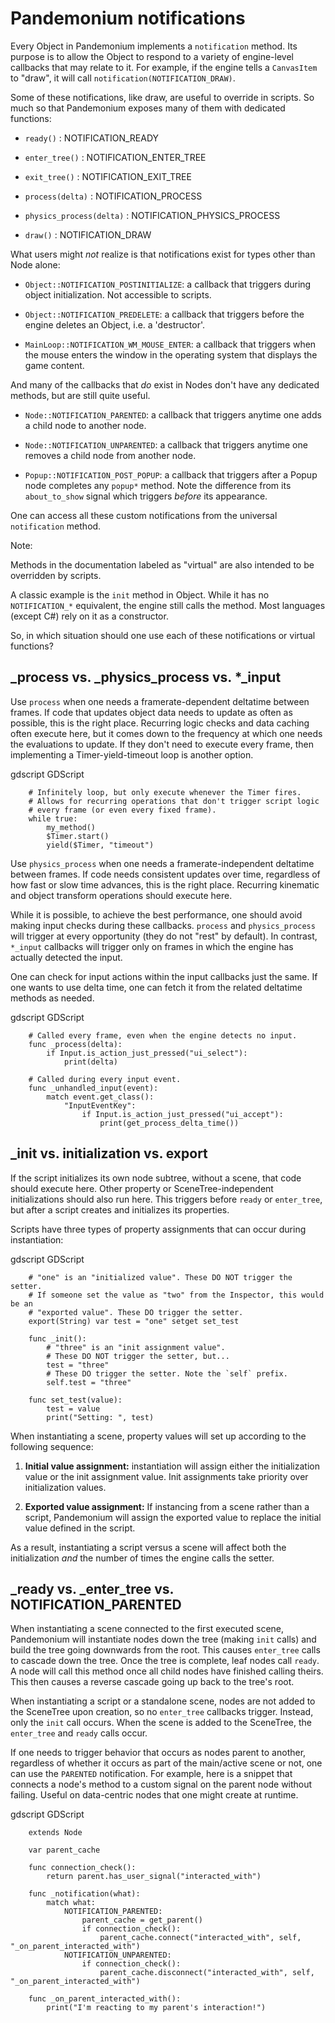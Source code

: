 

# Pandemonium notifications

Every Object in Pandemonium implements a
`notification` method. Its purpose is to
allow the Object to respond to a variety of engine-level callbacks that may
relate to it. For example, if the engine tells a
`CanvasItem` to "draw", it will call
`notification(NOTIFICATION_DRAW)`.

Some of these notifications, like draw, are useful to override in scripts. So
much so that Pandemonium exposes many of them with dedicated functions:

- `ready()` : NOTIFICATION_READY

- `enter_tree()` : NOTIFICATION_ENTER_TREE

- `exit_tree()` : NOTIFICATION_EXIT_TREE

- `process(delta)` : NOTIFICATION_PROCESS

- `physics_process(delta)` : NOTIFICATION_PHYSICS_PROCESS

- `draw()` : NOTIFICATION_DRAW

What users might *not* realize is that notifications exist for types other
than Node alone:

- `Object::NOTIFICATION_POSTINITIALIZE`:
  a callback that triggers during object initialization. Not accessible to scripts.

- `Object::NOTIFICATION_PREDELETE`:
  a callback that triggers before the engine deletes an Object, i.e. a
  'destructor'.

- `MainLoop::NOTIFICATION_WM_MOUSE_ENTER`:
  a callback that triggers when the mouse enters the window in the operating
  system that displays the game content.

And many of the callbacks that *do* exist in Nodes don't have any dedicated
methods, but are still quite useful.

- `Node::NOTIFICATION_PARENTED`:
  a callback that triggers anytime one adds a child node to another node.

- `Node::NOTIFICATION_UNPARENTED`:
  a callback that triggers anytime one removes a child node from another
  node.

- `Popup::NOTIFICATION_POST_POPUP`:
  a callback that triggers after a Popup node completes any `popup*` method.
  Note the difference from its `about_to_show` signal which triggers
  *before* its appearance.

One can access all these custom notifications from the universal
`notification` method.

Note:

  Methods in the documentation labeled as "virtual" are also intended to be
  overridden by scripts.

  A classic example is the
  `init` method in Object. While it has no
  `NOTIFICATION_*` equivalent, the engine still calls the method. Most languages
  (except C#) rely on it as a constructor.

So, in which situation should one use each of these notifications or
virtual functions?

## _process vs. _physics_process vs. \*_input

Use `process` when one needs a framerate-dependent deltatime between
frames. If code that updates object data needs to update as often as
possible, this is the right place. Recurring logic checks and data caching
often execute here, but it comes down to the frequency at which one needs
the evaluations to update. If they don't need to execute every frame, then
implementing a Timer-yield-timeout loop is another option.

gdscript GDScript

```
    # Infinitely loop, but only execute whenever the Timer fires.
    # Allows for recurring operations that don't trigger script logic
    # every frame (or even every fixed frame).
    while true:
        my_method()
        $Timer.start()
        yield($Timer, "timeout")
```

Use `physics_process` when one needs a framerate-independent deltatime
between frames. If code needs consistent updates over time, regardless
of how fast or slow time advances, this is the right place.
Recurring kinematic and object transform operations should execute here.

While it is possible, to achieve the best performance, one should avoid
making input checks during these callbacks. `process` and
`physics_process` will trigger at every opportunity (they do not "rest" by
default). In contrast, `*_input` callbacks will trigger only on frames in
which the engine has actually detected the input.

One can check for input actions within the input callbacks just the same.
If one wants to use delta time, one can fetch it from the related
deltatime methods as needed.

gdscript GDScript

```
    # Called every frame, even when the engine detects no input.
    func _process(delta):
        if Input.is_action_just_pressed("ui_select"):
            print(delta)

    # Called during every input event.
    func _unhandled_input(event):
        match event.get_class():
            "InputEventKey":
                if Input.is_action_just_pressed("ui_accept"):
                    print(get_process_delta_time())
```


## _init vs. initialization vs. export

If the script initializes its own node subtree, without a scene,
that code should execute here. Other property or SceneTree-independent
initializations should also run here. This triggers before `ready` or
`enter_tree`, but after a script creates and initializes its properties.

Scripts have three types of property assignments that can occur during
instantiation:

gdscript GDScript

```
    # "one" is an "initialized value". These DO NOT trigger the setter.
    # If someone set the value as "two" from the Inspector, this would be an
    # "exported value". These DO trigger the setter.
    export(String) var test = "one" setget set_test

    func _init():
        # "three" is an "init assignment value".
        # These DO NOT trigger the setter, but...
        test = "three"
        # These DO trigger the setter. Note the `self` prefix.
        self.test = "three"

    func set_test(value):
        test = value
        print("Setting: ", test)
```


When instantiating a scene, property values will set up according to the
following sequence:

1. **Initial value assignment:** instantiation will assign either the
   initialization value or the init assignment value. Init assignments take
   priority over initialization values.

2. **Exported value assignment:** If instancing from a scene rather than
   a script, Pandemonium will assign the exported value to replace the initial
   value defined in the script.

As a result, instantiating a script versus a scene will affect both the
initialization *and* the number of times the engine calls the setter.

## _ready vs. _enter_tree vs. NOTIFICATION_PARENTED

When instantiating a scene connected to the first executed scene, Pandemonium will
instantiate nodes down the tree (making `init` calls) and build the tree
going downwards from the root. This causes `enter_tree` calls to cascade
down the tree. Once the tree is complete, leaf nodes call `ready`. A node
will call this method once all child nodes have finished calling theirs. This
then causes a reverse cascade going up back to the tree's root.

When instantiating a script or a standalone scene, nodes are not
added to the SceneTree upon creation, so no `enter_tree` callbacks
trigger. Instead, only the `init` call occurs. When the scene is added
to the SceneTree, the `enter_tree` and `ready` calls occur.

If one needs to trigger behavior that occurs as nodes parent to another,
regardless of whether it occurs as part of the main/active scene or not, one
can use the `PARENTED` notification.
For example, here is a snippet that connects a node's method to
a custom signal on the parent node without failing. Useful on data-centric
nodes that one might create at runtime.

gdscript GDScript

```
    extends Node

    var parent_cache

    func connection_check():
        return parent.has_user_signal("interacted_with")

    func _notification(what):
        match what:
            NOTIFICATION_PARENTED:
                parent_cache = get_parent()
                if connection_check():
                    parent_cache.connect("interacted_with", self, "_on_parent_interacted_with")
            NOTIFICATION_UNPARENTED:
                if connection_check():
                    parent_cache.disconnect("interacted_with", self, "_on_parent_interacted_with")

    func _on_parent_interacted_with():
        print("I'm reacting to my parent's interaction!")
```
